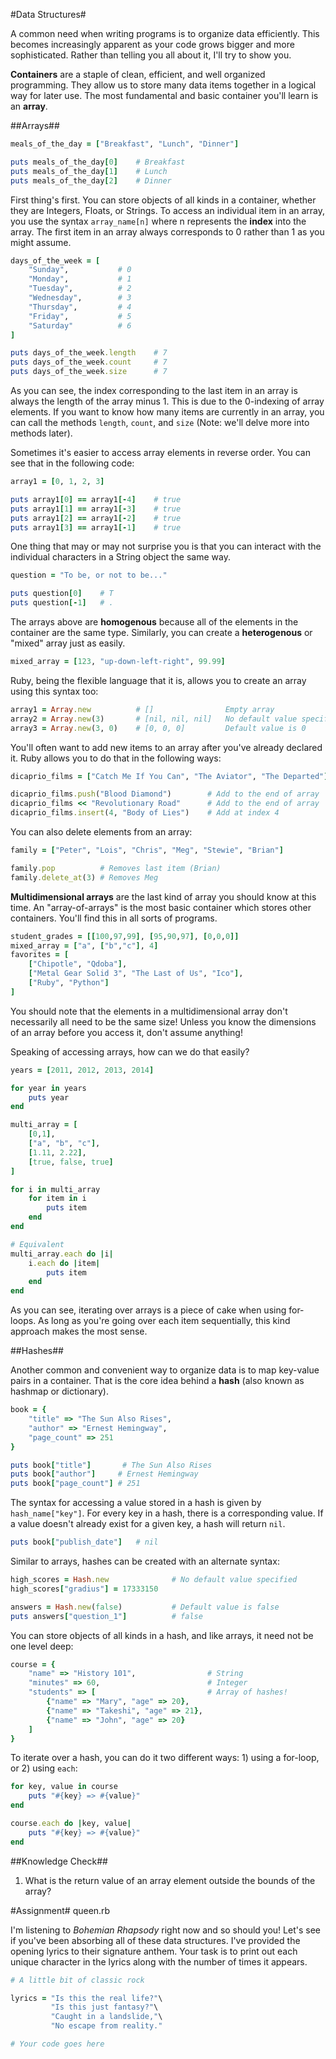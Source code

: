#Data Structures#

A common need when writing programs is to organize data efficiently. This becomes increasingly apparent as your code grows bigger and more sophisticated. Rather than telling you all about it, I'll try to show you.

**Containers** are a staple of clean, efficient, and well organized programming. They allow us to store many data items together in a logical way for later use. The most fundamental and basic container you'll learn is an **array**.

##Arrays##

```ruby
meals_of_the_day = ["Breakfast", "Lunch", "Dinner"]

puts meals_of_the_day[0]    # Breakfast
puts meals_of_the_day[1]    # Lunch
puts meals_of_the_day[2]    # Dinner
```

First thing's first. You can store objects of all kinds in a container, whether they are Integers, Floats, or Strings. To access an individual item in an array, you use the syntax ```array_name[n]``` where n represents the **index** into the array. The first item in an array always corresponds to 0 rather than 1 as you might assume.

```ruby
days_of_the_week = [
    "Sunday",           # 0 
    "Monday",           # 1
    "Tuesday",          # 2
    "Wednesday",        # 3
    "Thursday",         # 4
    "Friday",           # 5
    "Saturday"          # 6
]

puts days_of_the_week.length    # 7
puts days_of_the_week.count     # 7
puts days_of_the_week.size      # 7
```

As you can see, the index corresponding to the last item in an array is always the length of the array minus 1. This is due to the 0-indexing of array elements. If you want to know how many items are currently in an array, you can call the methods ```length```, ```count```, and ```size``` (Note: we'll delve more into methods later).

Sometimes it's easier to access array elements in reverse order. You can see that in the following code:

```ruby
array1 = [0, 1, 2, 3]

puts array1[0] == array1[-4]    # true
puts array1[1] == array1[-3]    # true
puts array1[2] == array1[-2]    # true
puts array1[3] == array1[-1]    # true
```

One thing that may or may not surprise you is that you can interact with the individual characters in a String object the same way.

```ruby
question = "To be, or not to be..."

puts question[0]    # T
puts question[-1]   # .
```

The arrays above are **homogenous** because all of the elements in the container are the same type. Similarly, you can create a **heterogenous** or "mixed" array just as easily.

```ruby
mixed_array = [123, "up-down-left-right", 99.99]
```

Ruby, being the flexible language that it is, allows you to create an array using this syntax too:

```ruby
array1 = Array.new          # []                Empty array
array2 = Array.new(3)       # [nil, nil, nil]   No default value specified
array3 = Array.new(3, 0)    # [0, 0, 0]         Default value is 0
```

You'll often want to add new items to an array after you've already declared it. Ruby allows you to do that in the following ways:

```ruby
dicaprio_films = ["Catch Me If You Can", "The Aviator", "The Departed"]

dicaprio_films.push("Blood Diamond")        # Add to the end of array
dicaprio_films << "Revolutionary Road"      # Add to the end of array
dicaprio_films.insert(4, "Body of Lies")    # Add at index 4
```

You can also delete elements from an array:

```ruby
family = ["Peter", "Lois", "Chris", "Meg", "Stewie", "Brian"]

family.pop          # Removes last item (Brian)
family.delete_at(3) # Removes Meg
```

**Multidimensional arrays** are the last kind of array you should know at this time. An "array-of-arrays" is the most basic container which stores other containers. You'll find this in all sorts of programs.

```ruby
student_grades = [[100,97,99], [95,90,97], [0,0,0]]
mixed_array = ["a", ["b","c"], 4]
favorites = [
    ["Chipotle", "Qdoba"], 
    ["Metal Gear Solid 3", "The Last of Us", "Ico"], 
    ["Ruby", "Python"]
]
```

You should note that the elements in a multidimensional array don't necessarily all need to be the same size! Unless you know the dimensions of an array before you access it, don't assume anything!

Speaking of accessing arrays, how can we do that easily?

```ruby
years = [2011, 2012, 2013, 2014]

for year in years
    puts year
end

multi_array = [
    [0,1], 
    ["a", "b", "c"], 
    [1.11, 2.22], 
    [true, false, true]
]

for i in multi_array
    for item in i
        puts item
    end
end

# Equivalent
multi_array.each do |i|
    i.each do |item|
        puts item
    end
end
```

As you can see, iterating over arrays is a piece of cake when using for-loops. As long as you're going over each item sequentially, this kind approach makes the most sense.

##Hashes##

Another common and convenient way to organize data is to map key-value pairs in a container. That is the core idea behind a **hash** (also known as hashmap or dictionary).

```ruby
book = {
    "title" => "The Sun Also Rises", 
    "author" => "Ernest Hemingway", 
    "page_count" => 251
}

puts book["title"]       # The Sun Also Rises
puts book["author"]     # Ernest Hemingway
puts book["page_count"] # 251
```

The syntax for accessing a value stored in a hash is given by ```hash_name["key"]```. For every key in a hash, there is a corresponding value. If a value doesn't already exist for a given key, a hash will return ```nil```.

```ruby
puts book["publish_date"]   # nil
```

Similar to arrays, hashes can be created with an alternate syntax:

```ruby
high_scores = Hash.new              # No default value specified
high_scores["gradius"] = 17333150

answers = Hash.new(false)           # Default value is false
puts answers["question_1"]          # false
```

You can store objects of all kinds in a hash, and like arrays, it need not be one level deep:

```ruby
course = {
    "name" => "History 101",                # String
    "minutes" => 60,                        # Integer
    "students" => [                         # Array of hashes!
        {"name" => "Mary", "age" => 20}, 
        {"name" => "Takeshi", "age" => 21}, 
        {"name" => "John", "age" => 20}
    ]
}
```

To iterate over a hash, you can do it two different ways: 1) using a for-loop, or 2) using ```each```:

```ruby
for key, value in course
    puts "#{key} => #{value}"
end

course.each do |key, value|
    puts "#{key} => #{value}"
end
```

##Knowledge Check##
1. What is the return value of an array element outside the bounds of the array?

#Assignment#
queen.rb

I'm listening to *Bohemian Rhapsody* right now and so should you! Let's see if  you've been absorbing all of these data structures. I've provided the opening lyrics to their signature anthem. Your task is to print out each unique character in the lyrics along with the number of times it appears.

```ruby
# A little bit of classic rock

lyrics = "Is this the real life?"\
         "Is this just fantasy?"\
         "Caught in a landslide,"\
         "No escape from reality."

# Your code goes here

```
